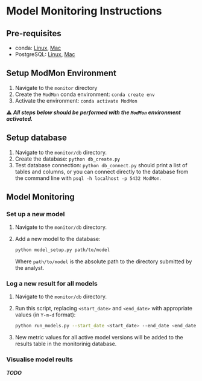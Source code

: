 # Model Monitoring Instructions

## Pre-requisites

* conda: [Linux](https://docs.conda.io/projects/conda/en/latest/user-guide/install/linux.html), [Mac](https://docs.conda.io/projects/conda/en/latest/user-guide/install/macos.html)
* PostgreSQL: [Linux](https://www.postgresql.org/download/linux/), [Mac](https://wiki.postgresql.org/wiki/Homebrew)

## Setup ModMon Environment

1. Navigate to the `monitor` directory
2. Create the `ModMon` conda environment: `conda create env`
3. Activate the environment: `conda activate ModMon`

⚠️ **_All steps below should be performed with the `ModMon` environment activated._**

## Setup database

1. Navigate to the `monitor/db` directory.
2. Create the database: `python db_create.py`
3. Test database connection: `python db_connect.py` should print a list of tables and columns, or you can connect directly to the database from the command line with `psql -h localhost -p 5432 ModMon`.

## Model Monitoring

### Set up a new model

1. Navigate to the `monitor/db` directory.

2. Add a new model to the database:
    ```bash
    python model_setup.py path/to/model
    ```
    Where `path/to/model` is the absolute path to the directory submitted by the analyst.

### Log a new result for all models

1. Navigate to the `monitor/db` directory.

2. Run this script, replacing `<start_date>` and `<end_date>` with appropriate values (in `Y-m-d` format):
   ```bash
   python run_models.py --start_date <start_date> --end_date <end_date>
   ```

3. New metric values for all active model versions will be added to the results table in the monitorinig database.

### Visualise model reults

**_TODO_**
